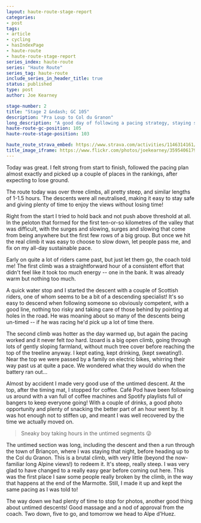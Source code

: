 ```yaml
---
layout: haute-route-stage-report
categories:
- post
tags:
- article
- cycling
- hasIndexPage
- haute-route
- haute-route-stage-report
series_index: haute-route
series: "Haute Route"
series_tag: haute-route
include_series_in_header_title: true
status: published
type: post
author: Joe Kearney

stage-number: 2
title: "Stage 2 &ndash; GC 105"
description: "Pra Loup to Col du Granon"
long_description: "A good day of following a pacing strategy, staying slower than felt necessary and ending up being faster than the competition"
haute-route-gc-position: 105
haute-route-stage-position: 103

haute_route_strava_embed: https://www.strava.com/activities/1146314161/embed/597587d14a6b01b8fb75e24370b0856dc55c1983
title_image_iframe: https://www.flickr.com/photos/joekearney/35954061793/in/album-72157687765853505/player/
---
```


Today was great. I felt strong from start to finish, followed the pacing plan almost exactly and picked up a couple of places in the rankings, after expecting to lose ground.

The route today was over three climbs, all pretty steep, and similar lengths of 1-1.5 hours. The descents were all neutralised, making it easy to stay safe and giving plenty of time to enjoy the views without losing time!

Right from the start I tried to hold back and not push above threshold at all. In the peloton that formed for the first ten-or-so kilometres of the valley that was difficult, with the surges and slowing, surges and slowing that come from being anywhere but the first few rows of a big group. But once we hit the real climb it was easy to choose to slow down, let people pass me, and fix on my all-day sustainable pace.

Early on quite a lot of riders came past, but just let them go, the coach told me! The first climb was a straightforward hour of a consistent effort that didn't feel like it took too much energy -- one in the bank. It was already warm but nothing too much.

A quick water stop and I started the descent with a couple of Scottish riders, one of whom seems to be a bit of a descending specialist! It's so easy to descend when following someone so obviously competent, with a good line, nothing too risky and taking care of those behind by pointing at holes in the road. He was moaning about so many of the descents being un-timed -- if he was racing he'd pick up a lot of time there.

The second climb was hotter as the day warmed up, but again the pacing worked and it never felt _too_ hard. Izoard is a big open climb, going through lots of gently sloping farmland, without much tree cover before reaching the top of the treeline anyway. I kept eating, kept drinking, (kept sweating!). Near the top we were passed by a family on electric bikes, whirring their way past us at quite a pace. We wondered what they would do when the battery ran out...

Almost by accident I made very good use of the untimed descent. At the top, after the timing mat, I stopped for coffee. Café Pod have been following us around with a van full of coffee machines and Spotify playlists full of bangers to keep everyone going! With a couple of drinks, a good photo opportunity and plenty of snacking the better part of an hour went by. It was hot enough not to stiffen up, and meant I was well recovered by the time we actually moved on.

> Sneaky boy taking hours in the untimed segments 😜

The untimed section was long, including the descent and then a run through the town of Briançon, where I was staying that night, before heading up to the Col du Granon. This is a brutal climb, with very little (beyond the now-familiar long Alpine views!) to redeem it. It's steep, really steep. I was very glad to have changed to a really easy gear before coming out here. This was the first place I saw some people really broken by the climb, in the way that happens at the end of the Marmotte. Still, I made it up and kept the same pacing as I was told to!

The way down we had plenty of time to stop for photos, another good thing about untimed descents! Good massage and a nod of approval from the coach. Two down, five to go, and tomorrow we head to Alpe d'Huez.
